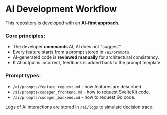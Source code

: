 # AI Development Workflow

This repository is developed with an **AI-first approach**.

### Core principles:
- The developer **commands** AI, AI does not "suggest".
- Every feature starts from a prompt stored in `/ai/prompts`.
- AI-generated code is **reviewed manually** for architectural consistency.
- If AI output is incorrect, feedback is added back to the prompt template.

### Prompt types:
- `/ai/prompts/feature_request.md` - how features are described.
- `/ai/prompts/codegen_frontend.md` - how to request SvelteKit code.
- `/ai/prompts/codegen_backend.md` - how to request Go code.

Logs of AI interactions are stored in `/ai/logs` to simulate decision trace.
